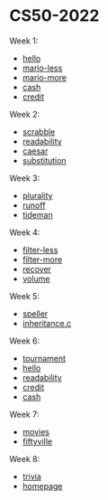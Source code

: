 # CS50-2022


Week 1:

  
  - [hello](https://github.com/hel4s/CS50-2022/blob/main/week1/hello.c)
  - [mario-less](https://github.com/hel4s/CS50-2022/blob/main/week1/mario-less.c)
  - [mario-more](https://github.com/hel4s/CS50-2022/blob/main/week1/mario-more.c)
  - [cash](https://github.com/hel4s/CS50-2022/blob/main/week1/cash.c)
  - [credit](https://github.com/hel4s/CS50-2022/blob/main/week1/credit.c)

Week 2:

- [scrabble](https://github.com/hel4s/CS50-2022/blob/main/week2/scrabble.c)
- [readability](https://github.com/hel4s/CS50-2022/blob/main/week2/readability.c)
- [caesar](https://github.com/hel4s/CS50-2022/blob/main/week2/caesar.c)
- [substitution](https://github.com/hel4s/CS50-2022/blob/main/week2/substitution.c)
  
  
Week 3:
  
- [plurality](https://github.com/hel4s/CS50-2022/blob/main/week%203/plurality.c)
- [runoff](https://github.com/hel4s/CS50-2022/blob/main/week%203/runoff.c)
- [tideman](https://github.com/hel4s/CS50-2022/blob/main/week%203/tideman.c)

Week 4:

- [filter-less](https://github.com/hel4s/CS50-2022/tree/main/week%204/filter-less)
- [filter-more](https://github.com/hel4s/CS50-2022/tree/main/week%204/filter-more)
- [recover](https://github.com/hel4s/CS50-2022/blob/main/week%204/recover.c)
- [volume](https://github.com/hel4s/CS50-2022/blob/main/week%204/volume.c)

Week 5:
- [speller](https://github.com/hel4s/CS50-2022/tree/main/week%205/speller)
- [inheritance.c](https://github.com/hel4s/CS50-2022/blob/main/week%205/inheritance.c)

Week 6:

- [tournament](https://github.com/hel4s/CS50-2022/blob/main/week%206/tournament.py)
- [hello](https://github.com/hel4s/CS50-2022/blob/main/week%206/hello.py)
- [readability](https://github.com/hel4s/CS50-2022/blob/main/week%206/readability.py)
- [credit](https://github.com/hel4s/CS50-2022/blob/main/week%206/credit.py)
- [cash](https://github.com/hel4s/CS50-2022/blob/main/week%206/cash.py)

Week 7:
- [movies](https://github.com/hel4s/CS50-2022/tree/main/week%207/movies)
- [fiftyville](https://github.com/hel4s/CS50-2022/tree/main/week%207/fiftyville)

Week 8:
- [trivia](https://github.com/hel4s/CS50-2022/tree/main/Week%208/trivia)
- [homepage](https://github.com/hel4s/CS50-2022/tree/main/Week%208/homepage)
